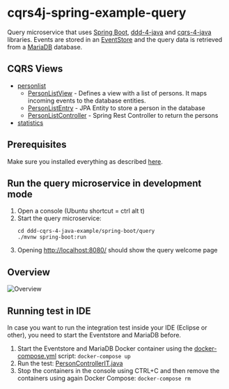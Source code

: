 # cqrs4j-spring-example-query
Query microservice that uses [Spring Boot](https://spring.io/projects/spring-boot/), [ddd-4-java](https://github.com/fuinorg/ddd-4-java) and [cqrs-4-java](https://github.com/fuinorg/cqrs-4-java) libraries. 
Events are stored in an [EventStore](https://eventstore.org/) and the query data is retrieved from a [MariaDB](https://mariadb.org/) database.

## CQRS Views
* [personlist](src/main/java/org/fuin/cqrs4j/example/spring/query/views/personlist)
  * [PersonListView](src/main/java/org/fuin/cqrs4j/example/spring/query/views/personlist/PersonListView.java) - Defines a view with a list of persons. It maps incoming events to the database entities.
  * [PersonListEntry](src/main/java/org/fuin/cqrs4j/example/spring/query/views/personlist/PersonListEntry.java) - JPA Entity to store a person in the database
  * [PersonListController](src/main/java/org/fuin/cqrs4j/example/spring/query/views/personlist/PersonListController.java) - Spring Rest Controller to return the persons
* [statistics](src/main/java/org/fuin/cqrs4j/example/spring/query/views/statistics)

## Prerequisites
Make sure you installed everything as described [here](../../../../).

## Run the query microservice in development mode
1. Open a console (Ubuntu shortcut = ctrl alt t)
2. Start the query microservice:   
   ```
   cd ddd-cqrs-4-java-example/spring-boot/query
   ./mvnw spring-boot:run
   ```
3. Opening [http://localhost:8080/](http://localhost:8080/) should show the query welcome page

## Overview
![Overview](https://raw.github.com/fuinorg/ddd-cqrs-4-java-example/master/spring-boot/query/doc/spring-view.png)

## Running test in IDE
In case you want to run the integration test inside your IDE (Eclipse or other), you need to start the Eventstore and MariaDB before.

1. Start the Eventstore and MariaDB Docker container using the [docker-compose.yml](../../docker-compose.yml) script: `docker-compose up`
2. Run the test: [PersonControllerIT.java](src/test/java/org/fuin/cqrs4j/example/spring/query/api/PersonControllerIT.java)
3. Stop the containers in the console using CTRL+C and then remove the containers using again Docker Compose: `docker-compose rm`
